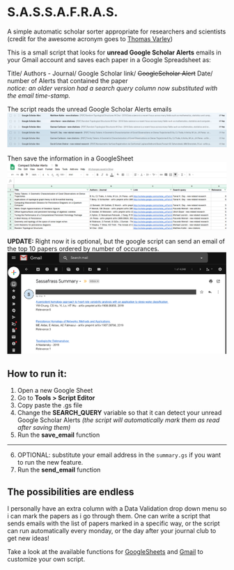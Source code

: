 # S.A.S.S.A.F.R.A.S.
A simple automatic scholar sorter appropriate for researchers and scientists (credit for the awesome acronym goes to [Thomas Varley](https://github.com/ThosV))

This is a small script that looks for **unread Google Scholar Alerts** emails in your Gmail account and saves each paper in a Google Spreadsheet as:

  Title/ Authors - Journal/ Google Scholar link/ ~~GoogleScholar Alert~~ Date/ number of Alerts that contained the paper<br>
  *notice: an older version had a search query column now substituted with the email time-stamp.*
  
The script reads the unread Google Scholar Alerts emails
![Gmail alerts](gmail_GSalerts.png)

Then save the information in a GoogleSheet
![Google sheet](gsheet_GSalerts.png)

**UPDATE:** Right now it is optional, but the google script can send an email of the top 10 papers ordered by number of occurances.
![Gmail summary](gmail_IB_GSalerts.png)

## How to run it:
1. Open a new Google Sheet
2. Go to **Tools > Script Editor**
3. Copy paste the .gs file
4. Change the **SEARCH_QUERY** variable so that it can detect your unread Google Scholar Alerts *(the script will automatically mark them as read after saving them)*
5. Run the **save_email** function
---
6. OPTIONAL: substitute your email address in the `summary.gs` if you want to run the new feature.
5. Run the **send_email** function

## The possibilities are endless
I personally have an extra column with a Data Validation drop down menu so i can mark the papers as i go through them. One can write a script that sends emails with the list of papers marked in a specific way, or the script can run automatically every monday, or the day after your journal club to get new ideas! 

Take a look at the available functions for [GoogleSheets](https://developers.google.com/apps-script/reference/spreadsheet/spreadsheet-app) and [Gmail](https://developers.google.com/apps-script/reference/gmail/gmail-app) to customize your own script.
